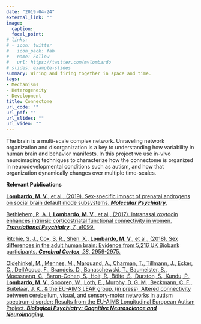 ```yaml
---
date: "2019-04-24"
external_link: ""
image:
  caption:
  focal_point:
# links:
# - icon: twitter
#   icon_pack: fab
#   name: Follow
#   url: https://twitter.com/mvlombardo
# slides: example-slides
summary: Wiring and firing together in space and time.
tags:
- Mechanisms
- Heterogeneity
- Development
title: Connectome
url_code: ""
url_pdf: ""
url_slides: ""
url_video: ""
---
```


The brain is a multi-scale complex network. Unraveling network organization and disorganization is a key to understanding how variability in human brain and behavior manifests. In this project we use in-vivo neuroimaging techniques to characterize how the connectome is organized in neurodevelopmental conditions such as autism, and how that organization dynamically changes over multiple time-scales.

**Relevant Publications**

[**Lombardo, M. V.**, et al., (2019). Sex-specific impact of prenatal androgens on social brain default mode subsystems. ***Molecular Psychiatry***.](https://www.nature.com/articles/s41380-018-0198-y)

[Bethlehem, R, A. I, **Lombardo, M. V.**, et al., (2017). Intranasal oxytocin enhances intrinsic corticostriatal functional connectivity in women. ***Translational Psychiatry***, *7*, e1099.](https://www.nature.com/articles/tp201772)

[Ritchie, S. J., Cox, S. R., Shen, X., **Lombardo, M. V.**, et al., (2018). Sex differences in the adult human brain: Evidence from 5,216 UK Biobank participants. ***Cerebral Cortex***, *28*, 2959-2975.](https://academic.oup.com/cercor/article/28/8/2959/4996558)

[Oldehinkel, M., Mennes, M., Marquand, A., Charman, T., Tillmann, J., Ecker, C., Dell’Acqua, F., Brandeis, D., Banaschewski, T., Baumeister, S., Moessnang, C., Baron-Cohen, S., Holt, R., Bölte, S., Durston, S., Kundu, P., **Lombardo, M. V.**, Spooren, W., Loth, E., Murphy, D. G. M., Beckmann, C. F., Buitelaar, J. K., & the EU-AIMS LEAP group. (in press). Altered connectivity between cerebellum, visual, and sensory-motor networks in autism spectrum disorder: Results from the EU-AIMS Longitudinal European Autism Project. ***Biological Psychiatry: Cognitive Neuroscience and Neuroimaging***.](https://www.sciencedirect.com/science/article/pii/S2451902218303069)
